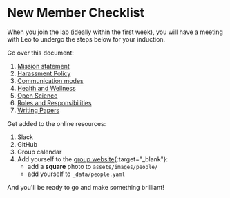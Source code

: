 # New Member Checklist

When you join the lab (ideally within the first week),
you will have a meeting with Leo to undergo the steps below for your induction.

Go over this document:

1. [Mission statement](/mission/)
1. [Harassment Policy](/harassment/)
1. [Communication modes](/communication/)
1. [Health and Wellness](/health/)
1. [Open Science](/open/)
1. [Roles and Responsibilities](expectations/)
1. [Writing Papers](/papers/)

Get added to the online resources:

1. Slack
1. GitHub
1. Group calendar
1. Add yourself to the [group website](https://github.com/jdossgollin/jdossgollin.github.io){:target="_blank"}:
    * add a **square** photo to `assets/images/people/`
    * add yourself to `_data/people.yaml`

And you'll be ready to go and make something brilliant!
